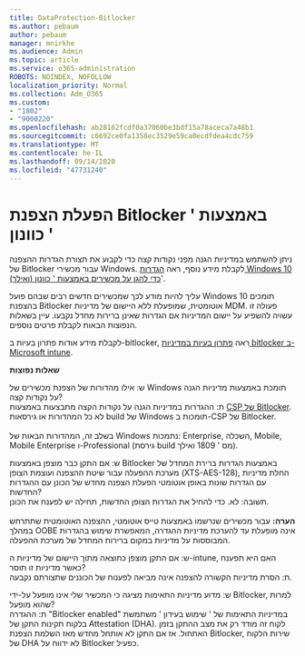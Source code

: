 ```yaml
---
title: DataProtection-Bitlocker
ms.author: pebaum
author: pebaum
manager: mnirkhe
ms.audience: Admin
ms.topic: article
ms.service: o365-administration
ROBOTS: NOINDEX, NOFOLLOW
localization_priority: Normal
ms.collection: Adm_O365
ms.custom:
- "1802"
- "9000220"
ms.openlocfilehash: ab28162fcdf0a37060be3bdf15a78aceca7a48b1
ms.sourcegitcommit: c6692ce0fa1358ec3529e59ca0ecdfdea4cdc759
ms.translationtype: MT
ms.contentlocale: he-IL
ms.lasthandoff: 09/14/2020
ms.locfileid: "47731240"
---
```

# <a name="enabling-bitlocker-encryption-with-intune"></a>הפעלת הצפנת Bitlocker באמצעות ' כוונון '

 ניתן להשתמש במדיניות הגנה מפני נקודות קצה כדי לקבוע את תצורת הגדרות ההצפנה של Bitlocker עבור מכשירי Windows. לקבלת מידע נוסף, ראה [הגדרות Windows 10 (ואילך) כדי להגן על מכשירים באמצעות ' כוונון](https://docs.microsoft.com/intune/endpoint-protection-windows-10#windows-encryption)'.
 
עליך להיות מודע לכך שמכשירים חדשים רבים שבהם פועל Windows 10 תומכים בהצפנת Bitlocker אוטומטית, שמופעלת ללא היישום של מדיניות MDM. פעולה זו עשויה להשפיע על יישום המדיניות אם הגדרות שאינן ברירות מחדל נקבעו. עיין בשאלות הנפוצות הבאות לקבלת פרטים נוספים.
 
לקבלת מידע אודות פתרון בעיות ב-bitlocker, ראה [פתרון בעיות במדיניות bitlocker ב-Microsoft intune](https://docs.microsoft.com/intune/protect/troubleshoot-bitlocker-policies).
 
 
**שאלות נפוצות**

 ש: אילו מהדורות של הצפנת מכשירים של Windows תומכת באמצעות מדיניות הגנה על נקודות קצה?<br>
 ת: ההגדרות במדיניות הגנה על נקודות הקצה מתבצעות באמצעות [CSP של Bitlocker](https://docs.microsoft.com/windows/client-management/mdm/bitlocker-csp). לא כל המהדורות או גירסאות build של Windows תומכות ב-CSP של Bitlocker. <br><br>
      בשלב זה, המהדורות הבאות של Windows נתמכות: Enterprise, השכלה, Mobile, Mobile Enterprise ו-Professional (גירסת build מס ' 1809 ואילך).
 
ש: אם התקן כבר מוצפן באמצעות Bitlocker באמצעות הגדרות ברירת המחדל של מערכת ההפעלה עבור שיטת ההצפנה ועוצמת הצופן (XTS-AES-128), החלת מדיניות עם הגדרות שונות באופן אוטומטי הפעלת הצפנה מחדש של הכונן עם ההגדרות החדשות?<br>
תשובה: לא. כדי להחיל את הגדרות הצופן החדשות, תחילה יש לפענח את הכונן.<br><br>
**הערה:** עבור מכשירים שנרשמו באמצעות טייס אוטומטי, ההצפנה האוטומטית שתתרחש במהלך OOBE אינה מופעלת עד להערכת מדיניות ההגדרה, המאפשרת שימוש בהגדרות המבוססות על מדיניות במקום ברירות המחדל של מערכת ההפעלה.
 
ש: אם התקן מוצפן כתוצאה מתוך היישום של מדיניות ה-intune, האם היא תפענח כאשר מדיניות זו תוסר?<br>
ת: הסרת מדיניות הקשורה להצפנה אינה מביאה לפענוח של הכוננים שתצורתם נקבעה.
 
ש: מדוע מדיניות התאימות מציגה כי המכשיר שלי אינו מופעל על-ידי Bitlocker, למרות שהוא מופעל?<br>
ת: ההגדרה "Bitlocker enabled" במדיניות התאימות של ' שימוש בעידון ' משתמשת בלקוח תקינות התקן של Attestation (DHA). לקוח זה מודד רק את מצב ההתקן בזמן האתחול. אז אם התקן לא אותחל מחדש מאז השלמת הצפנת Bitlocker, שירות הלקוח של DHA לא ידווח על Bitlocker כפעיל.
 
 